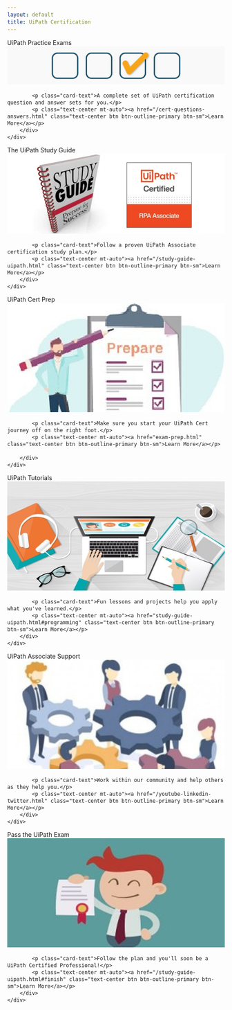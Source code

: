 ```yaml
---
layout: default
title: UiPath Certification
---
```

<div class="row">

 
  <div class=" col-12 col-xs-12 col-sm-6 col-md-4 col-lg-4 col-xl-4 mb-2  d-flex align-items-stretch">
						<div class="card" >
						<div class="card-header">UiPath Practice Exams</div>
								       <picture>
    <source srcset="/assets/practice.jpg" media="(min-width: 1200px)">
    <source srcset="/assets/practice.jpg" media="(min-width: 992px)">
    <source srcset="/assets/practice.jpg" media="(min-width: 768px)">
    <source srcset="/assets/uipath-exam-questions-answers.gif" media="(min-width: 576px)">
    <img src="/assets/uipath-exam-questions-answers.gif" class="img-fluid">
</picture>
		<div class="card-body">
			
			<p class="card-text">A complete set of UiPath certification question and answer sets for you.</p>
			<p class="text-center mt-auto"><a href="/cert-questions-answers.html" class="text-center btn btn-outline-primary btn-sm">Learn More</a></p>
		</div>
	</div>
 </div>
 
  <div class=" col-12 col-xs-12 col-sm-6 col-md-4 col-lg-4 col-xl-4 mb-2  d-flex align-items-stretch">
						<div class="card" >
						<div class="card-header">The UiPath Study Guide</div>
								       <picture>
    <source srcset="/assets/study.jpg" media="(min-width: 1200px)">
    <source srcset="/assets/study.jpg" media="(min-width: 992px)">
    <source srcset="/assets/study.jpg" media="(min-width: 768px)">
    <source srcset="/assets/uipath-certification-study-guide.jpg" media="(min-width: 576px)">
    <img src="/assets/uipath-certification-study-guide.jpg" class="img-fluid">
</picture>
		<div class="card-body">
			
			<p class="card-text">Follow a proven UiPath Associate certification study plan.</p>
			<p class="text-center mt-auto"><a href="/study-guide-uipath.html" class="text-center btn btn-outline-primary btn-sm">Learn More</a></p>
		</div>
	</div>
 </div>
 
 
 <div class=" col-12 col-xs-12 col-sm-6 col-md-4 col-lg-4 col-xl-4 mb-2  d-flex align-items-stretch">
	<div class="card" >
	<div class="card-header">UiPath Cert Prep</div>
	<img src="/assets/prepare.jpg" class="card-img-top" alt="uipath certification">
		<div class="card-body">
		
			<p class="card-text">Make sure you start your UiPath Cert journey off on the right foot.</p>
			<p class="text-center mt-auto"><a href="exam-prep.html" class="text-center btn btn-outline-primary btn-sm">Learn More</a></p>
			
		</div>
	</div>
			
 </div>


  <div class=" col-12 col-xs-12 col-sm-6 col-md-4 col-lg-4 col-xl-4 mb-2  d-flex align-items-stretch">
	<div class="card" >
	<div class="card-header">UiPath Tutorials</div>
	<img src="/assets/apply.jpg" class="card-img-top" alt="uipath certification">
		<div class="card-body">
			
			<p class="card-text">Fun lessons and projects help you apply what you've learned.</p>
			<p class="text-center mt-auto"><a href="study-guide-uipath.html#programming" class="text-center btn btn-outline-primary btn-sm">Learn More</a></p>
		</div>
	</div>
			
 </div>
 <div class=" col-12 col-xs-12 col-sm-6 col-md-4 col-lg-4 col-xl-4 mb-2  d-flex align-items-stretch">
						<div class="card" >
						<div class="card-header">UiPath Associate Support</div>
		<img src="/assets/collaborate.jpg" class="card-img-top" alt="uipath certification">
		<div class="card-body">
			
			<p class="card-text">Work within our community and help others as they help you.</p>
			<p class="text-center mt-auto"><a href="/youtube-linkedin-twitter.html" class="text-center btn btn-outline-primary btn-sm">Learn More</a></p>
		</div>
	</div>
 </div>
 <div class=" col-12 col-xs-12 col-sm-6 col-md-4 col-lg-4 col-xl-4 mb-2  d-flex align-items-stretch">
						<div class="card" >
		<div class="card-header">Pass the UiPath Exam</div>
		<img src="/assets/pass.jpg" class="card-img-top" alt="uipath certification">
		<div class="card-body">
			
			<p class="card-text">Follow the plan and you'll soon be a UiPath Certified Professional!</p>
			<p class="text-center mt-auto"><a href="/study-guide-uipath.html#finish" class="text-center btn btn-outline-primary btn-sm">Learn More</a></p>
		</div>
	</div>
 </div>
 
 </div>
